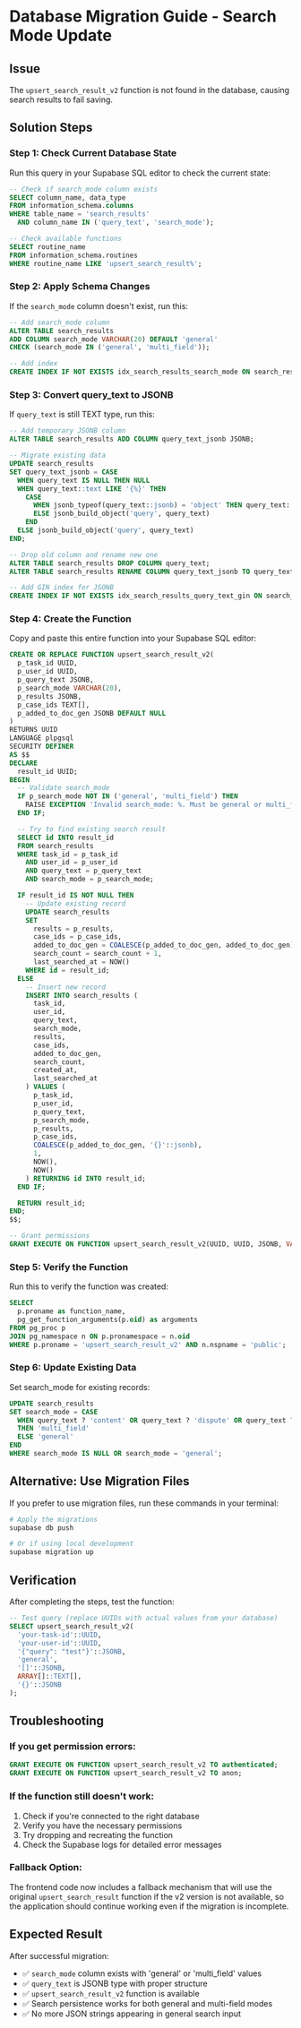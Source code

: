 # Database Migration Guide - Search Mode Update

## Issue
The `upsert_search_result_v2` function is not found in the database, causing search results to fail saving.

## Solution Steps

### Step 1: Check Current Database State

Run this query in your Supabase SQL editor to check the current state:

```sql
-- Check if search_mode column exists
SELECT column_name, data_type 
FROM information_schema.columns 
WHERE table_name = 'search_results' 
  AND column_name IN ('query_text', 'search_mode');

-- Check available functions
SELECT routine_name 
FROM information_schema.routines 
WHERE routine_name LIKE 'upsert_search_result%';
```

### Step 2: Apply Schema Changes

If the `search_mode` column doesn't exist, run this:

```sql
-- Add search_mode column
ALTER TABLE search_results 
ADD COLUMN search_mode VARCHAR(20) DEFAULT 'general' 
CHECK (search_mode IN ('general', 'multi_field'));

-- Add index
CREATE INDEX IF NOT EXISTS idx_search_results_search_mode ON search_results(search_mode);
```

### Step 3: Convert query_text to JSONB

If `query_text` is still TEXT type, run this:

```sql
-- Add temporary JSONB column
ALTER TABLE search_results ADD COLUMN query_text_jsonb JSONB;

-- Migrate existing data
UPDATE search_results 
SET query_text_jsonb = CASE 
  WHEN query_text IS NULL THEN NULL
  WHEN query_text::text LIKE '{%}' THEN 
    CASE 
      WHEN jsonb_typeof(query_text::jsonb) = 'object' THEN query_text::jsonb
      ELSE jsonb_build_object('query', query_text)
    END
  ELSE jsonb_build_object('query', query_text)
END;

-- Drop old column and rename new one
ALTER TABLE search_results DROP COLUMN query_text;
ALTER TABLE search_results RENAME COLUMN query_text_jsonb TO query_text;

-- Add GIN index for JSONB
CREATE INDEX IF NOT EXISTS idx_search_results_query_text_gin ON search_results USING GIN (query_text);
```

### Step 4: Create the Function

Copy and paste this entire function into your Supabase SQL editor:

```sql
CREATE OR REPLACE FUNCTION upsert_search_result_v2(
  p_task_id UUID,
  p_user_id UUID,
  p_query_text JSONB,
  p_search_mode VARCHAR(20),
  p_results JSONB,
  p_case_ids TEXT[],
  p_added_to_doc_gen JSONB DEFAULT NULL
)
RETURNS UUID
LANGUAGE plpgsql
SECURITY DEFINER
AS $$
DECLARE
  result_id UUID;
BEGIN
  -- Validate search_mode
  IF p_search_mode NOT IN ('general', 'multi_field') THEN
    RAISE EXCEPTION 'Invalid search_mode: %. Must be general or multi_field', p_search_mode;
  END IF;

  -- Try to find existing search result
  SELECT id INTO result_id
  FROM search_results
  WHERE task_id = p_task_id 
    AND user_id = p_user_id 
    AND query_text = p_query_text
    AND search_mode = p_search_mode;

  IF result_id IS NOT NULL THEN
    -- Update existing record
    UPDATE search_results
    SET 
      results = p_results,
      case_ids = p_case_ids,
      added_to_doc_gen = COALESCE(p_added_to_doc_gen, added_to_doc_gen),
      search_count = search_count + 1,
      last_searched_at = NOW()
    WHERE id = result_id;
  ELSE
    -- Insert new record
    INSERT INTO search_results (
      task_id,
      user_id,
      query_text,
      search_mode,
      results,
      case_ids,
      added_to_doc_gen,
      search_count,
      created_at,
      last_searched_at
    ) VALUES (
      p_task_id,
      p_user_id,
      p_query_text,
      p_search_mode,
      p_results,
      p_case_ids,
      COALESCE(p_added_to_doc_gen, '{}'::jsonb),
      1,
      NOW(),
      NOW()
    ) RETURNING id INTO result_id;
  END IF;

  RETURN result_id;
END;
$$;

-- Grant permissions
GRANT EXECUTE ON FUNCTION upsert_search_result_v2(UUID, UUID, JSONB, VARCHAR, JSONB, TEXT[], JSONB) TO authenticated;
```

### Step 5: Verify the Function

Run this to verify the function was created:

```sql
SELECT 
  p.proname as function_name,
  pg_get_function_arguments(p.oid) as arguments
FROM pg_proc p
JOIN pg_namespace n ON p.pronamespace = n.oid
WHERE p.proname = 'upsert_search_result_v2' AND n.nspname = 'public';
```

### Step 6: Update Existing Data

Set search_mode for existing records:

```sql
UPDATE search_results 
SET search_mode = CASE
  WHEN query_text ? 'content' OR query_text ? 'dispute' OR query_text ? 'opinion' OR query_text ? 'result' 
  THEN 'multi_field'
  ELSE 'general'
END
WHERE search_mode IS NULL OR search_mode = 'general';
```

## Alternative: Use Migration Files

If you prefer to use migration files, run these commands in your terminal:

```bash
# Apply the migrations
supabase db push

# Or if using local development
supabase migration up
```

## Verification

After completing the steps, test the function:

```sql
-- Test query (replace UUIDs with actual values from your database)
SELECT upsert_search_result_v2(
  'your-task-id'::UUID,
  'your-user-id'::UUID,
  '{"query": "test"}'::JSONB,
  'general',
  '[]'::JSONB,
  ARRAY[]::TEXT[],
  '{}'::JSONB
);
```

## Troubleshooting

### If you get permission errors:
```sql
GRANT EXECUTE ON FUNCTION upsert_search_result_v2 TO authenticated;
GRANT EXECUTE ON FUNCTION upsert_search_result_v2 TO anon;
```

### If the function still doesn't work:
1. Check if you're connected to the right database
2. Verify you have the necessary permissions
3. Try dropping and recreating the function
4. Check the Supabase logs for detailed error messages

### Fallback Option:
The frontend code now includes a fallback mechanism that will use the original `upsert_search_result` function if the v2 version is not available, so the application should continue working even if the migration is incomplete.

## Expected Result

After successful migration:
- ✅ `search_mode` column exists with 'general' or 'multi_field' values
- ✅ `query_text` is JSONB type with proper structure
- ✅ `upsert_search_result_v2` function is available
- ✅ Search persistence works for both general and multi-field modes
- ✅ No more JSON strings appearing in general search input
